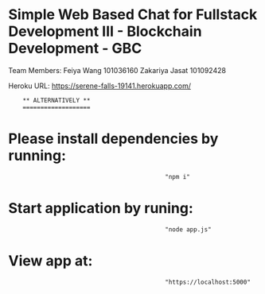 Simple Web Based Chat for Fullstack Development III - Blockchain Development - GBC
==================================================================================

Team Members:
                Feiya Wang 101036160
                Zakariya Jasat 101092428
                
Heroku URL: 
                https://serene-falls-19141.herokuapp.com/
                
                
        ** ALTERNATIVELY **
        ===================
                
# Please install dependencies by running:
                                                "npm i"

# Start application by runing:
                                                "node app.js"

# View app at:
                                                "https://localhost:5000"
